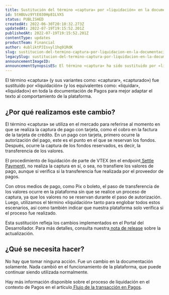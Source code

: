 ```yaml
---
title: Sustitución del término «captura» por «liquidación» en la documentación de Pagos
id: 5tHBUvz9YtE030Hp81LVXS
status: PUBLISHED
createdAt: 2022-06-30T20:10:32.273Z
updatedAt: 2022-07-19T19:15:52.201Z
publishedAt: 2022-07-19T19:15:52.201Z
contentType: updates
productTeam: Financial
author: 4ubliktPJIsvyl1hq91RdK
slug: sustitucion-del-termino-captura-por-liquidacion-en-la-documentacion-de-pagos
legacySlug: sustitucion-del-termino-captura-por-liquidacion-en-la-documentacion-de-pagos
announcementImageID: 
announcementSynopsisES: El término «captura» ha sido sustituido por «liquidación» en toda la documentación en el contexto de Pagos
---
```


El término «captura» (y sus variantes como: «capturar», «capturado») fue sustituido por «liquidación» (y los equivalentes como: «liquidar», «liquidado») en toda la documentación de Pagos para mejor adaptar el texto al comportamiento de la plataforma.

## ¿Por qué realizamos este cambio?

El término «captura» se utiliza en el mercado para referirse al momento en que se realiza la captura de pago con tarjeta, como el cobro en la factura de la tarjeta de crédito. En un pago con tarjeta, primero ocurre la autorización del pago, este es el punto en el que se reservan los fondos. Después, ocurre la captura de los fondos reservados, es decir, la transferencia de los valores.

El procedimiento de liquidación de parte de VTEX (en el endpoint[ Settle Payment](https://developers.vtex.com/vtex-rest-api/reference/settlepayment)), no realiza la captura en sí, o sea, no transfiere los valores de pago, aunque sí verifica si la transferencia fue realizada por el proveedor de pagos.

Con otros medios de pago, como Pix o boleto, el paso de transferencia de los valores ocurre en la plataforma sin que se realice un proceso de captura, ya que los valores no se reservan durante el paso de autorización. Luego, utilizamos el término «liquidación» tanto para englobar todos estos escenarios, así como también indicar que nuestra plataforma solo verifica si el proceso fue realizado.

Esta sustitución refleja los cambios implementados en el Portal del Desarrollador. Para más detalles, consulta nuestra[ nota de release](https://developers.vtex.com/vtex-developer-docs/changelog/replace-capture-term-for-settlement-in-the-payment-provider-protocol) sobre la actualización.

## ¿Qué se necesita hacer?

No hay que tomar ninguna acción. Fue un cambio en la documentación solamente. Nada cambió en el funcionamiento de la plataforma, que puede continuar siendo utilizada normalmente.

Hay más información disponible sobre el proceso de liquidación en el contexto de Pagos en el artículo[ Flujo de la transacción en Pagos](https://help.vtex.com/pt/tutorial/fluxo-da-transacao-no-pagamentos--Er2oWmqPIWWyeIy4IoEoQ).
